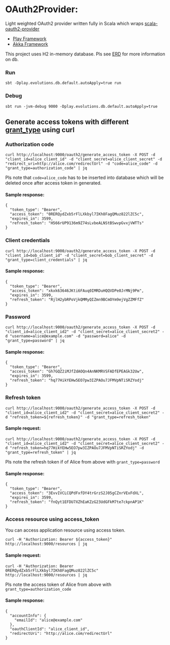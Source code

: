 # OAuth2Provider:

Light weighted OAuth2 provider written fully in Scala which wraps [scala-oauth2-provider](https://github.com/nulab/scala-oauth2-provider)

- [Play Framework](https://www.playframework.com/)
- [Akka Framework](https://github.com/nulab/akka-http-oauth2-provider)

This project uses H2 in-memory database. Pls see [ERD](https://github.com/tranandh87/OAuth2Provider/wiki/Entity-Relationship-Diagram-(ERD)-for-Database) for more information on db.
### Run

```
sbt -Dplay.evolutions.db.default.autoApply=true run
```

### Debug

```
sbt run -jvm-debug 9000 -Dplay.evolutions.db.default.autoApply=true
```

## Generate access tokens with different [grant_type](https://oauth.net/2/grant-types/) using curl

### Authorization code

```
curl http://localhost:9000/oauth2/generate_access_token -X POST -d "client_id=alice_client_id" -d "client_secret=alice_client_secret" -d "redirect_uri=http://alice.com/redirectUrl" -d "code=alice_code" -d "grant_type=authorization_code" | jq
```
Pls note that `code=alice_code` has to be inserted into database which will be deleted once after access token in generated.

#### Sample response:
```
{
  "token_type": "Bearer",
  "access_token": "0RERQydZxb5rFlLXkbyl7IKh8FagQMuz822lZC5c",
  "expires_in": 3599,
  "refresh_token": "H566rUP9136m9Z74sLvbeALNStBSwvpGvxjVWTTs"
}
```


### Client credentials

```
curl http://localhost:9000/oauth2/generate_access_token -X POST -d "client_id=bob_client_id" -d "client_secret=bob_client_secret" -d "grant_type=client_credentials" | jq
```

#### Sample response:
```
{
  "token_type": "Bearer",
  "access_token": "xkxk63646JKti6FAuq0IMRDuHQQVDPe0JrMNj9Pm",
  "expires_in": 3599,
  "refresh_token": "RjlH2ybRPoVjkQMMyQIZmn9BCmOYm9ejVgZZMFfZ"
}
```

### Password

```
curl http://localhost:9000/oauth2/generate_access_token -X POST -d "client_id=alice_client_id2" -d "client_secret=alice_client_secret2" -d "username=alice@example.com" -d "password=alice" -d "grant_type=password" | jq
```

#### Sample response:
```
{
  "token_type": "Bearer",
  "access_token": "Gh7GQZ2iMJfZdAOQn4AnNKMRVSFADfEPEAGk32Uw",
  "expires_in": 3599,
  "refresh_token": "hq77HikYEHw5EO7pw3IZPAOu7JFMVpNTiSRZYodj"
}
```

### Refresh token

```
curl http://localhost:9000/oauth2/generate_access_token -X POST -d "client_id=alice_client_id2" -d "client_secret=alice_client_secret2" -d "refresh_token=${refresh_token}" -d "grant_type=refresh_token"
```

#### Sample request: 
``` 
curl http://localhost:9000/oauth2/generate_access_token -X POST -d "client_id=alice_client_id2" -d "client_secret=alice_client_secret2" -d "refresh_token=hq77HikYEHw5EO7pw3IZPAOu7JFMVpNTiSRZYodj" -d "grant_type=refresh_token" | jq
``` 
Pls note the refresh token if of Alice from above with `grant_type=password`

#### Sample response:
```
{
  "token_type": "Bearer",
  "access_token": "3EvvIVCLCQPdFxfDY4trGrzS2J05gCZnrVExFdXL",
  "expires_in": 3599,
  "refresh_token": "fnQyt1EFDU7XZhEaKZzG23UdGFkM7te7ckpnAP1K"
}
```

### Access resource using access_token

You can access application resource using access token.

```
curl -H "Authorization: Bearer ${access_token}" http://localhost:9000/resources | jq
```

#### Sample request: 
``` 
curl -H "Authorization: Bearer 0RERQydZxb5rFlLXkbyl7IKh8FagQMuz822lZC5c" http://localhost:9000/resources | jq
``` 
Pls note the access token of Alice from above with `grant_type=authorization_code`

#### Sample response:
```
{
  "accountInfo": {
    "emailId": "alice@example.com"
  },
  "oauthClientId": "alice_client_id",
  "redirectUri": "http://alice.com/redirectUrl"
}
```
